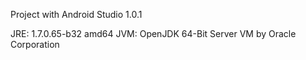 
Project with Android Studio 1.0.1

 JRE: 1.7.0.65-b32 amd64
 JVM: OpenJDK 64-Bit Server VM by Oracle Corporation


